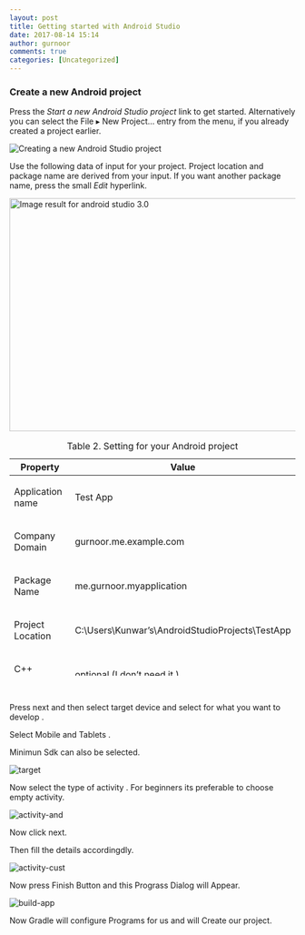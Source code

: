 ```yaml
---
layout: post
title: Getting started with Android Studio
date: 2017-08-14 15:14
author: gurnoor
comments: true
categories: [Uncategorized]
---
```

<h3 id="create-a-new-android-project">Create a new Android project</h3>
<div class="paragraph">

Press the <em>Start a new Android Studio project</em> link to get started. Alternatively you can select the <span class="menuseq"><span class="menu">File</span> ▸ <span class="menuitem">New Project…</span></span> entry from the menu, if you already created a project earlier.

</div>
<div class="imageblock">
<div class="content"><img src="https://i2.wp.com/www.vogella.com/tutorials/Android/img/xas_first10.png.pagespeed.ic.rm2kbxsoWF.webp" alt="Creating a new Android Studio project" /></div>
</div>
<div class="paragraph">

Use the following data of input for your project. Project location and package name are derived from your input. If you want another package name, press the small <em>Edit</em> hyperlink.

</div>
<img class="" src="http://cdn.teamandroid.com/wp-content/uploads/2017/05/Android-Studio-3.0-Preview-2.png" alt="Image result for android studio 3.0" width="540" height="410" />
<table class="tableblock frame-all grid-all spread" style="height: 414px;" width="642"><caption class="title">Table 2. Setting for your Android project

</caption><colgroup> <col /> <col /></colgroup>
<thead>
<tr>
<th class="tableblock halign-left valign-top">Property</th>
<th class="tableblock halign-left valign-top">Value</th>
</tr>
</thead>
<tbody>
<tr>
<td class="tableblock halign-left valign-top">
<p class="tableblock">Application name</p>
</td>
<td class="tableblock halign-left valign-top">
<p class="tableblock">Test App</p>
</td>
</tr>
<tr>
<td class="tableblock halign-left valign-top">
<p class="tableblock">Company Domain</p>
</td>
<td class="tableblock halign-left valign-top">
<p class="tableblock"><span class="skimlinks-unlinked">gurnoor.me.example.com</span></p>
</td>
</tr>
<tr>
<td class="tableblock halign-left valign-top">
<p class="tableblock">Package Name</p>
</td>
<td class="tableblock halign-left valign-top">
<p class="tableblock">me.gurnoor.myapplication</p>
</td>
</tr>
<tr>
<td class="tableblock halign-left valign-top">
<p class="tableblock">Project Location</p>
</td>
<td class="tableblock halign-left valign-top">C:\Users\Kunwar’s\AndroidStudioProjects\TestApp</td>
</tr>
<tr>
<td class="tableblock halign-left valign-top">
<p class="tableblock">C++ support</p>
</td>
<td class="tableblock halign-left valign-top">
<p class="tableblock">optional (I don’t need it )</p>
</td>
</tr>
</tbody>
</table>
&nbsp;

Press next and then select target device and select for what you want to develop .

Select Mobile and Tablets .

Minimun Sdk can also be selected.

<img class="alignnone size-full wp-image-430" src="https://androidailyblog.files.wordpress.com/2016/08/target.png?w=616" sizes="(max-width: 616px) 100vw, 616px" srcset="https://androidailyblog.files.wordpress.com/2016/08/target.png?w=616 616w, https://androidailyblog.files.wordpress.com/2016/08/target.png?w=150 150w, https://androidailyblog.files.wordpress.com/2016/08/target.png?w=300 300w, https://androidailyblog.files.wordpress.com/2016/08/target.png?w=768 768w, https://androidailyblog.files.wordpress.com/2016/08/target.png?w=1024 1024w, https://androidailyblog.files.wordpress.com/2016/08/target.png 1066w" alt="target" data-attachment-id="430" data-permalink="https://androidailyblog.wordpress.com/2016/08/08/getting-started-with-android-studio/target/" data-orig-file="https://androidailyblog.files.wordpress.com/2016/08/target.png?w=616" data-orig-size="1066,736" data-comments-opened="1" data-image-meta="{&quot;aperture&quot;:&quot;0&quot;,&quot;credit&quot;:&quot;&quot;,&quot;camera&quot;:&quot;&quot;,&quot;caption&quot;:&quot;&quot;,&quot;created_timestamp&quot;:&quot;0&quot;,&quot;copyright&quot;:&quot;&quot;,&quot;focal_length&quot;:&quot;0&quot;,&quot;iso&quot;:&quot;0&quot;,&quot;shutter_speed&quot;:&quot;0&quot;,&quot;title&quot;:&quot;&quot;,&quot;orientation&quot;:&quot;0&quot;}" data-image-title="target" data-image-description="" data-medium-file="https://androidailyblog.files.wordpress.com/2016/08/target.png?w=616?w=300" data-large-file="https://androidailyblog.files.wordpress.com/2016/08/target.png?w=616?w=616" />

Now select the type of activity . For beginners its preferable to choose empty activity.

<img class="alignnone size-full wp-image-431" src="https://androidailyblog.files.wordpress.com/2016/08/activity-and.png?w=616" sizes="(max-width: 616px) 100vw, 616px" srcset="https://androidailyblog.files.wordpress.com/2016/08/activity-and.png?w=616 616w, https://androidailyblog.files.wordpress.com/2016/08/activity-and.png?w=150 150w, https://androidailyblog.files.wordpress.com/2016/08/activity-and.png?w=300 300w, https://androidailyblog.files.wordpress.com/2016/08/activity-and.png?w=768 768w, https://androidailyblog.files.wordpress.com/2016/08/activity-and.png?w=1024 1024w, https://androidailyblog.files.wordpress.com/2016/08/activity-and.png 1061w" alt="activity-and" data-attachment-id="431" data-permalink="https://androidailyblog.wordpress.com/2016/08/08/getting-started-with-android-studio/activity-and/" data-orig-file="https://androidailyblog.files.wordpress.com/2016/08/activity-and.png?w=616" data-orig-size="1061,735" data-comments-opened="1" data-image-meta="{&quot;aperture&quot;:&quot;0&quot;,&quot;credit&quot;:&quot;&quot;,&quot;camera&quot;:&quot;&quot;,&quot;caption&quot;:&quot;&quot;,&quot;created_timestamp&quot;:&quot;0&quot;,&quot;copyright&quot;:&quot;&quot;,&quot;focal_length&quot;:&quot;0&quot;,&quot;iso&quot;:&quot;0&quot;,&quot;shutter_speed&quot;:&quot;0&quot;,&quot;title&quot;:&quot;&quot;,&quot;orientation&quot;:&quot;0&quot;}" data-image-title="activity-and" data-image-description="" data-medium-file="https://androidailyblog.files.wordpress.com/2016/08/activity-and.png?w=616?w=300" data-large-file="https://androidailyblog.files.wordpress.com/2016/08/activity-and.png?w=616?w=616" />

Now click next.

Then fill the details accordingdly.

<img class="alignnone size-full wp-image-432" src="https://androidailyblog.files.wordpress.com/2016/08/activity-cust.png?w=616" sizes="(max-width: 616px) 100vw, 616px" srcset="https://androidailyblog.files.wordpress.com/2016/08/activity-cust.png?w=616 616w, https://androidailyblog.files.wordpress.com/2016/08/activity-cust.png?w=150 150w, https://androidailyblog.files.wordpress.com/2016/08/activity-cust.png?w=300 300w, https://androidailyblog.files.wordpress.com/2016/08/activity-cust.png?w=768 768w, https://androidailyblog.files.wordpress.com/2016/08/activity-cust.png?w=1024 1024w, https://androidailyblog.files.wordpress.com/2016/08/activity-cust.png 1068w" alt="activity-cust" data-attachment-id="432" data-permalink="https://androidailyblog.wordpress.com/2016/08/08/getting-started-with-android-studio/activity-cust/" data-orig-file="https://androidailyblog.files.wordpress.com/2016/08/activity-cust.png?w=616" data-orig-size="1068,743" data-comments-opened="1" data-image-meta="{&quot;aperture&quot;:&quot;0&quot;,&quot;credit&quot;:&quot;&quot;,&quot;camera&quot;:&quot;&quot;,&quot;caption&quot;:&quot;&quot;,&quot;created_timestamp&quot;:&quot;0&quot;,&quot;copyright&quot;:&quot;&quot;,&quot;focal_length&quot;:&quot;0&quot;,&quot;iso&quot;:&quot;0&quot;,&quot;shutter_speed&quot;:&quot;0&quot;,&quot;title&quot;:&quot;&quot;,&quot;orientation&quot;:&quot;0&quot;}" data-image-title="activity-cust" data-image-description="" data-medium-file="https://androidailyblog.files.wordpress.com/2016/08/activity-cust.png?w=616?w=300" data-large-file="https://androidailyblog.files.wordpress.com/2016/08/activity-cust.png?w=616?w=616" />

Now press Finish Button and this Prograss Dialog will Appear.

<img class="alignnone size-full wp-image-433" src="https://androidailyblog.files.wordpress.com/2016/08/build-app.png?w=616" sizes="(max-width: 577px) 100vw, 577px" srcset="https://androidailyblog.files.wordpress.com/2016/08/build-app.png 577w, https://androidailyblog.files.wordpress.com/2016/08/build-app.png?w=150 150w, https://androidailyblog.files.wordpress.com/2016/08/build-app.png?w=300 300w" alt="build-app" data-attachment-id="433" data-permalink="https://androidailyblog.wordpress.com/2016/08/08/getting-started-with-android-studio/build-app/" data-orig-file="https://androidailyblog.files.wordpress.com/2016/08/build-app.png?w=616" data-orig-size="577,142" data-comments-opened="1" data-image-meta="{&quot;aperture&quot;:&quot;0&quot;,&quot;credit&quot;:&quot;&quot;,&quot;camera&quot;:&quot;&quot;,&quot;caption&quot;:&quot;&quot;,&quot;created_timestamp&quot;:&quot;0&quot;,&quot;copyright&quot;:&quot;&quot;,&quot;focal_length&quot;:&quot;0&quot;,&quot;iso&quot;:&quot;0&quot;,&quot;shutter_speed&quot;:&quot;0&quot;,&quot;title&quot;:&quot;&quot;,&quot;orientation&quot;:&quot;0&quot;}" data-image-title="build-app" data-image-description="" data-medium-file="https://androidailyblog.files.wordpress.com/2016/08/build-app.png?w=616?w=300" data-large-file="https://androidailyblog.files.wordpress.com/2016/08/build-app.png?w=616?w=577" />

Now Gradle will configure Programs for us and will Create our project.
